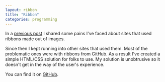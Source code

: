 ```yaml
---
layout: ribbon
title: "Ribbon"
categories: programming
---
```


In a <a href="http://michaellee.co/corner-banners/" target="_blank">previous post</a> I shared some pains I've faced about sites that used ribbons made out of images.

Since then I kept running into other sites that used them. Most of the problematic ones were with ribbons from GitHub. As a result I've created a simple HTML/CSS solution for folks to use. My solution is unobtrusive so it doesn't get in the way of the user's experience.

You can find it on [GitHub](https://github.com/michaellee/ribbon).